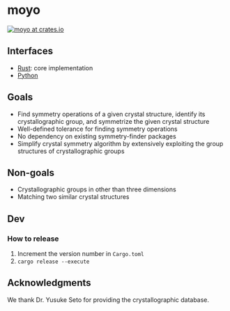 # moyo

[![moyo at crates.io](https://img.shields.io/crates/v/moyo.svg)](https://img.shields.io/crates/v/moyo)

## Interfaces

- [Rust](moyo/README.md): core implementation
- [Python](moyopy/README.md)

## Goals

- Find symmetry operations of a given crystal structure, identify its crystallographic group, and symmetrize the given crystal structure
- Well-defined tolerance for finding symmetry operations
- No dependency on existing symmetry-finder packages
- Simplify crystal symmetry algorithm by extensively exploiting the group structures of crystallographic groups

## Non-goals

- Crystallographic groups in other than three dimensions
- Matching two similar crystal structures

## Dev

### How to release

1. Increment the version number in `Cargo.toml`
1. `cargo release --execute`

## Acknowledgments

We thank Dr. Yusuke Seto for providing the crystallographic database.
